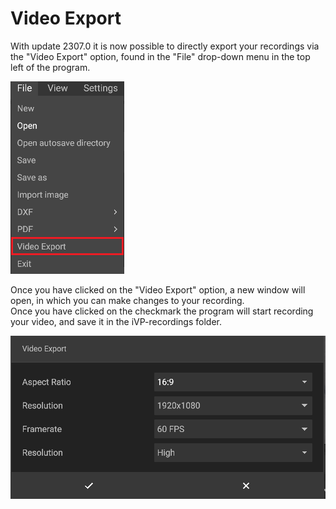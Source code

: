 # Video Export

With update 2307.0 it is now possible to directly export your recordings via the "Video Export" option, found in the "File" drop-down menu in the top left of the program.

![](../../../.gitbook/assets/video-export.png)  

Once you have clicked on the "Video Export" option, a new window will open, in which you can make changes to your recording.  
Once you have clicked on the checkmark the program will start recording your video, and save it in the iVP-recordings folder.

![](../../../.gitbook/assets/video-export-settings.png)  